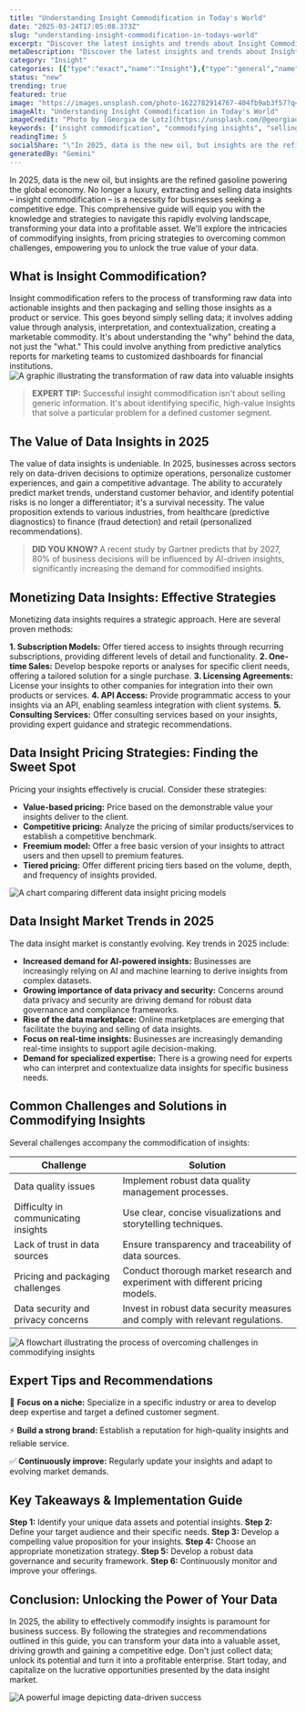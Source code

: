 ```yaml
---
title: "Understanding Insight Commodification in Today's World"
date: "2025-03-24T17:05:08.373Z"
slug: "understanding-insight-commodification-in-todays-world"
excerpt: "Discover the latest insights and trends about Insight Commodification. This comprehensive guide covers everything you need to know about Insight Commodification in 2025."
metaDescription: "Discover the latest insights and trends about Insight Commodification. This comprehensive guide covers everything you need to know about Insight Commodific..."
category: "Insight"
categories: [{"type":"exact","name":"Insight"},{"type":"general","name":"Data Science"},{"type":"medium","name":"Business Analytics"},{"type":"specific","name":"Predictive Modeling"},{"type":"niche","name":"Customer Churn Prediction"}]
status: "new"
trending: true
featured: true
image: "https://images.unsplash.com/photo-1622782914767-404fb9ab3f57?q=85&w=1200&fit=max&fm=webp&auto=compress"
imageAlt: "Understanding Insight Commodification in Today's World"
imageCredit: "Photo by [Georgia de Lotz](https://unsplash.com/@georgiadelotz) on Unsplash"
keywords: ["insight commodification", "commodifying insights", "selling data insights", "monetizing data insights", "value of data insights", "data insight pricing strategies", "how to sell data insights", "business intelligence monetization", "data insight market trends", "profitable data insight strategies"]
readingTime: 5
socialShare: "\"In 2025, data is the new oil, but insights are the refined gasoline.  Learn how to transform your data into a profitable asset and stay ahead of the curve.\""
generatedBy: "Gemini"
---
```




In 2025, data is the new oil, but insights are the refined gasoline powering the global economy.  No longer a luxury, extracting and selling data insights – insight commodification – is a necessity for businesses seeking a competitive edge. This comprehensive guide will equip you with the knowledge and strategies to navigate this rapidly evolving landscape, transforming your data into a profitable asset.  We'll explore the intricacies of commodifying insights, from pricing strategies to overcoming common challenges, empowering you to unlock the true value of your data.

## What is Insight Commodification?

Insight commodification refers to the process of transforming raw data into actionable insights and then packaging and selling those insights as a product or service. This goes beyond simply selling data; it involves adding value through analysis, interpretation, and contextualization, creating a marketable commodity.  It's about understanding the "why" behind the data, not just the "what." This could involve anything from predictive analytics reports for marketing teams to customized dashboards for financial institutions.  ![A graphic illustrating the transformation of raw data into valuable insights](https://images.unsplash.com/photo-1622782914767-404fb9ab3f57?q=85&w=1200&fit=max&fm=webp&auto=compress)

> **EXPERT TIP:**  Successful insight commodification isn't about selling generic information. It's about identifying specific, high-value insights that solve a particular problem for a defined customer segment.

## The Value of Data Insights in 2025

The value of data insights is undeniable. In 2025, businesses across sectors rely on data-driven decisions to optimize operations, personalize customer experiences, and gain a competitive advantage. The ability to accurately predict market trends, understand customer behavior, and identify potential risks is no longer a differentiator; it's a survival necessity.  The value proposition extends to various industries, from healthcare (predictive diagnostics) to finance (fraud detection) and retail (personalized recommendations).

> **DID YOU KNOW?**  A recent study by Gartner predicts that by 2027, 80% of business decisions will be influenced by AI-driven insights, significantly increasing the demand for commodified insights.

## Monetizing Data Insights: Effective Strategies

Monetizing data insights requires a strategic approach.  Here are several proven methods:

**1. Subscription Models:** Offer tiered access to insights through recurring subscriptions, providing different levels of detail and functionality.
**2.  One-time Sales:**  Develop bespoke reports or analyses for specific client needs, offering a tailored solution for a single purchase.
**3.  Licensing Agreements:** License your insights to other companies for integration into their own products or services.
**4.  API Access:**  Provide programmatic access to your insights via an API, enabling seamless integration with client systems.
**5.  Consulting Services:** Offer consulting services based on your insights, providing expert guidance and strategic recommendations.

## Data Insight Pricing Strategies: Finding the Sweet Spot

Pricing your insights effectively is crucial. Consider these strategies:

* **Value-based pricing:**  Price based on the demonstrable value your insights deliver to the client.
* **Competitive pricing:**  Analyze the pricing of similar products/services to establish a competitive benchmark.
* **Freemium model:**  Offer a free basic version of your insights to attract users and then upsell to premium features.
* **Tiered pricing:**  Offer different pricing tiers based on the volume, depth, and frequency of insights provided.

![A chart comparing different data insight pricing models](https://images.unsplash.com/photo-1642511283397-e0bc9d502762?q=85&w=1200&fit=max&fm=webp&auto=compress)

## Data Insight Market Trends in 2025

The data insight market is constantly evolving.  Key trends in 2025 include:

* **Increased demand for AI-powered insights:**  Businesses are increasingly relying on AI and machine learning to derive insights from complex datasets.
* **Growing importance of data privacy and security:**  Concerns around data privacy and security are driving demand for robust data governance and compliance frameworks.
* **Rise of the data marketplace:**  Online marketplaces are emerging that facilitate the buying and selling of data insights.
* **Focus on real-time insights:**  Businesses are increasingly demanding real-time insights to support agile decision-making.
* **Demand for specialized expertise:**  There is a growing need for experts who can interpret and contextualize data insights for specific business needs.

## Common Challenges and Solutions in Commodifying Insights

Several challenges accompany the commodification of insights:

| Challenge                     | Solution                                                                     |
|------------------------------|-----------------------------------------------------------------------------|
| Data quality issues           | Implement robust data quality management processes.                           |
| Difficulty in communicating insights | Use clear, concise visualizations and storytelling techniques.                  |
| Lack of trust in data sources | Ensure transparency and traceability of data sources.                          |
| Pricing and packaging challenges | Conduct thorough market research and experiment with different pricing models. |
| Data security and privacy concerns | Invest in robust data security measures and comply with relevant regulations. |

![A flowchart illustrating the process of overcoming challenges in commodifying insights](https://images.unsplash.com/photo-1543893794-d5badd72f7c2?q=85&w=1200&fit=max&fm=webp&auto=compress)

## Expert Tips and Recommendations

🔑 **Focus on a niche:**  Specialize in a specific industry or area to develop deep expertise and target a defined customer segment.

⚡ **Build a strong brand:**  Establish a reputation for high-quality insights and reliable service.

✅ **Continuously improve:**  Regularly update your insights and adapt to evolving market demands.

## Key Takeaways & Implementation Guide

**Step 1:** Identify your unique data assets and potential insights.
**Step 2:** Define your target audience and their specific needs.
**Step 3:** Develop a compelling value proposition for your insights.
**Step 4:** Choose an appropriate monetization strategy.
**Step 5:** Develop a robust data governance and security framework.
**Step 6:** Continuously monitor and improve your offerings.

## Conclusion:  Unlocking the Power of Your Data

In 2025, the ability to effectively commodify insights is paramount for business success. By following the strategies and recommendations outlined in this guide, you can transform your data into a valuable asset, driving growth and gaining a competitive edge.  Don't just collect data; unlock its potential and turn it into a profitable enterprise.  Start today, and capitalize on the lucrative opportunities presented by the data insight market.

![A powerful image depicting data-driven success](https://images.unsplash.com/photo-1648815272009-45a7ab7ec7c1?q=85&w=1200&fit=max&fm=webp&auto=compress)

